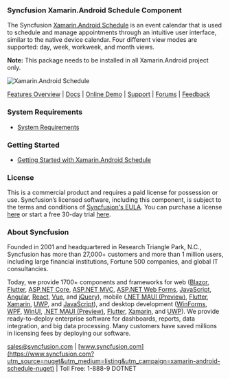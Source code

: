 ### Syncfusion Xamarin.Android Schedule Component
The Syncfusion [Xamarin.Android Schedule](https://www.syncfusion.com/xamarin-android-ui-controls/scheduler?utm_source=nuget&utm_medium=listing&utm_campaign=xamarin-android-schedule-nuget) is an event calendar that is used to schedule and manage appointments through an intuitive user interface, similar to the native device calendar. Four different view modes are supported: day, week, workweek, and month views. 

**Note:** This package needs to be installed in all Xamarin.Android project only.

![Xamarin.Android Schedule ](https://cdn.syncfusion.com/nuget-readme/xamarin/xamarin.android-scheduler.png)
	
[Features Overview](https://www.syncfusion.com/xamarin-android-ui-controls/schedule?utm_source=nuget&utm_medium=listing&utm_campaign=xamarin-android-schedule-nuget) | [Docs](https://help.syncfusion.com/xamarin-android/sfschedule/getting-started?utm_source=nuget&utm_medium=listing&utm_campaign=xamarin-android-schedule-nuget) | [Online Demo](https://github.com/syncfusion/xamarin-demos?utm_source=nuget&utm_medium=listing&utm_campaign=xamarin-android-schedule-nuget) | [Support](https://www.syncfusion.com/support/directtrac/incidents/newincident?utm_source=nuget&utm_medium=listing&utm_campaign=xamarin-android-schedule-nuget) | [Forums](https://www.syncfusion.com/forums/xamarin.android?utm_source=nuget&utm_medium=listing&utm_campaign=xamarin-android-schedule-nuget) | [Feedback](https://www.syncfusion.com/feedback/xamarin-android?utm_source=nuget&utm_medium=listing&utm_campaign=xamarin-android-schedule-nuget)

### System Requirements

* [System Requirements](https://help.syncfusion.com/xamarin-android/installation-and-upgrade/system-requirements?utm_source=nuget&utm_medium=listing&utm_campaign=xamarin-android-schedule-nuget)
	
### Getting Started

* [Getting Started with Xamarin.Android Schedule ](https://help.syncfusion.com/xamarin-android/sfschedule/getting-started?utm_source=nuget&utm_medium=listing&utm_campaign=xamarin-android-schedule-nuget)

### License

This is a commercial product and requires a paid license for possession or use. Syncfusion’s licensed software, including this component, is subject to the terms and conditions of [Syncfusion's EULA](https://www.syncfusion.com/eula/es/?utm_source=nuget&utm_medium=listing&utm_campaign=xamarin-android-schedule-nuget). You can purchase a license [here](https://www.syncfusion.com/sales/products?utm_source=nuget&utm_medium=listing&utm_campaign=xamarin-android-schedule-nuget) or start a free 30-day trial [here](https://www.syncfusion.com/account/manage-trials/start-trials?utm_source=nuget&utm_medium=listing&utm_campaign=xamarin-android-schedule-nuget).

### About Syncfusion

Founded in 2001 and headquartered in Research Triangle Park, N.C., Syncfusion has more than 27,000+ customers and more than 1 million users, including large financial institutions, Fortune 500 companies, and global IT consultancies.
 
Today, we provide 1700+ components and frameworks for web ([Blazor](https://www.syncfusion.com/blazor-components?utm_source=nuget&utm_medium=listing&utm_campaign=xamarin-android-schedule-nuget), [Flutter](https://www.syncfusion.com/flutter-widgets?utm_source=nuget&utm_medium=listing&utm_campaign=xamarin-android-schedule-nuget), [ASP.NET Core](https://www.syncfusion.com/aspnet-core-ui-controls?utm_source=nuget&utm_medium=listing&utm_campaign=xamarin-android-schedule-nuget), [ASP.NET MVC](https://www.syncfusion.com/aspnet-mvc-ui-controls?utm_source=nuget&utm_medium=listing&utm_campaign=xamarin-android-schedule-nuget), [ASP.NET Web Forms](https://www.syncfusion.com/jquery/aspnet-webforms-ui-controls?utm_source=nuget&utm_medium=listing&utm_campaign=xamarin-android-schedule-nuget), [JavaScript](https://www.syncfusion.com/javascript-ui-controls?utm_source=nuget&utm_medium=listing&utm_campaign=xamarin-android-schedule-nuget), [Angular](https://www.syncfusion.com/angular-ui-components?utm_source=nuget&utm_medium=listing&utm_campaign=xamarin-android-schedule-nuget), [React](https://www.syncfusion.com/react-ui-components?utm_source=nuget&utm_medium=listing&utm_campaign=xamarin-android-schedule-nuget), [Vue](https://www.syncfusion.com/vue-ui-components?utm_source=nuget&utm_medium=listing&utm_campaign=xamarin-android-schedule-nuget), and [jQuery](https://www.syncfusion.com/jquery-ui-widgets?utm_source=nuget&utm_medium=listing&utm_campaign=xamarin-android-schedule-nuget)), mobile ([.NET MAUI (Preview)](https://www.syncfusion.com/maui-controls?utm_source=nuget&utm_medium=listing&utm_campaign=xamarin-android-schedule-nuget), [Flutter](https://www.syncfusion.com/flutter-widgets?utm_source=nuget&utm_medium=listing&utm_campaign=xamarin-android-schedule-nuget), [Xamarin](https://www.syncfusion.com/xamarin-ui-controls?utm_source=nuget&utm_medium=listing&utm_campaign=xamarin-android-schedule-nuget), [UWP](https://www.syncfusion.com/uwp-ui-controls?utm_source=nuget&utm_medium=listing&utm_campaign=xamarin-android-schedule-nuget), and [JavaScript](https://www.syncfusion.com/javascript-ui-controls?utm_source=nuget&utm_medium=listing&utm_campaign=xamarin-android-schedule-nuget)), and desktop development ([WinForms](https://www.syncfusion.com/winforms-ui-controls?utm_source=nuget&utm_medium=listing&utm_campaign=xamarin-android-schedule-nuget), [WPF](https://www.syncfusion.com/wpf-controls?utm_source=nuget&utm_medium=listing&utm_campaign=xamarin-android-schedule-nuget), [WinUI](https://www.syncfusion.com/winui-controls?utm_source=nuget&utm_medium=listing&utm_campaign=xamarin-android-schedule-nuget), [.NET MAUI (Preview)](https://www.syncfusion.com/maui-controls?utm_source=nuget&utm_medium=listing&utm_campaign=xamarin-android-schedule-nuget), [Flutter](https://www.syncfusion.com/flutter-widgets?utm_source=nuget&utm_medium=listing&utm_campaign=xamarin-android-schedule-nuget), [Xamarin](https://www.syncfusion.com/xamarin-ui-controls?utm_source=nuget&utm_medium=listing&utm_campaign=xamarin-android-schedule-nuget), and [UWP](https://www.syncfusion.com/uwp-ui-controls?utm_source=nuget&utm_medium=listing&utm_campaign=xamarin-android-schedule-nuget)). We provide ready-to-deploy enterprise software for dashboards, reports, data integration, and big data processing. Many customers have saved millions in licensing fees by deploying our software.

[sales@syncfusion.com](mailto:sales@syncfusion.com?Subject=Syncfusion%20Xamarin.Android%20Schedule-%20NuGet) | [www.syncfusion.com](https://www.syncfusion.com?utm_source=nuget&utm_medium=listing&utm_campaign=xamarin-android-schedule-nuget) | Toll Free: 1-888-9 DOTNET